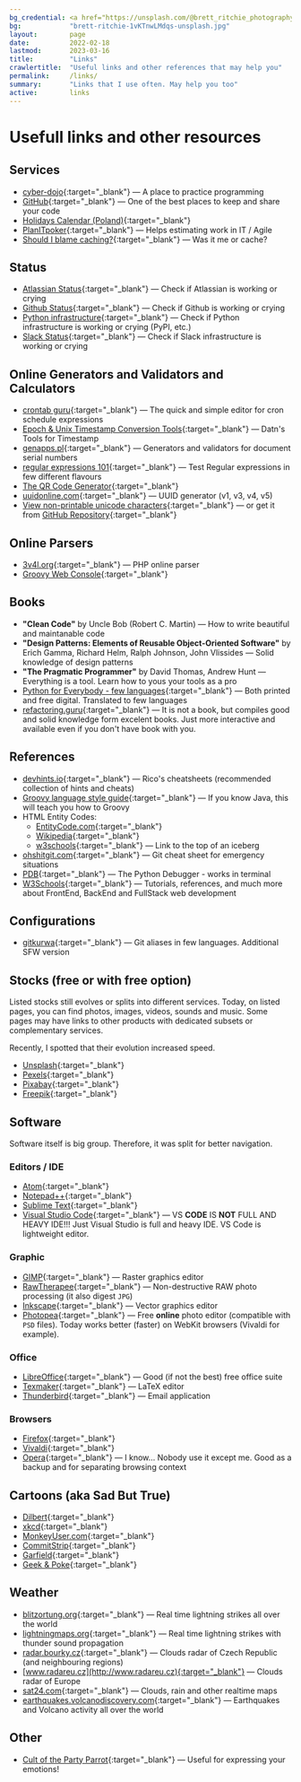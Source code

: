 ```yaml
---
bg_credential: <a href="https://unsplash.com/@brett_ritchie_photography?utm_source=unsplash&utm_medium=referral&utm_content=creditCopyText" target="_blank">Brett Ritchie</a> on <a href="https://unsplash.com/?utm_source=unsplash&utm_medium=referral&utm_content=creditCopyText" target="_blank">Unsplash</a>
bg:            "brett-ritchie-1vKTnwLMdqs-unsplash.jpg"
layout:        page
date:          2022-02-18
lastmod:       2023-03-16
title:         "Links"
crawlertitle:  "Useful links and other references that may help you"
permalink:     /links/
summary:       "Links that I use often. May help you too"
active:        links
---
```


# Usefull links and other resources

## Services

- [cyber-dojo](https://cyber-dojo.org){:target="_blank"} &mdash; A place to practice programming
- [GitHub](https://github.com/){:target="_blank"} &mdash; One of the best places to keep and share your code
- [Holidays Calendar (Poland)](https://www.kalendarzswiat.pl/kalendarz/){:target="_blank"}
- [PlanITpoker](https://www.planitpoker.com/){:target="_blank"} &mdash; Helps estimating work in IT / Agile
- [Should I blame caching?](https://shouldiblamecaching.com/){:target="_blank"} &mdash; Was it me or cache?

## Status
- [Atlassian Status](https://status.atlassian.com/){:target="_blank"} &mdash; Check if Atlassian is working or crying
- [Github Status](https://www.githubstatus.com/){:target="_blank"} &mdash; Check if Github is working or crying
- [Python infrastructure](https://status.python.org/){:target="_blank"} &mdash; Check if Python infrastructure is working or crying (PyPI, etc.)
- [Slack Status](https://status.slack.com/){:target="_blank"} &mdash; Check if Slack infrastructure is working or crying

## Online Generators and Validators and Calculators

- [crontab guru](https://crontab.guru/){:target="_blank"} &mdash; The quick and simple editor for cron schedule expressions
- [Epoch & Unix Timestamp Conversion Tools](https://www.unixtimestamp.com/){:target="_blank"} &mdash; Datn's Tools for Timestamp
- [genapps.pl](http://genapps.pl/){:target="_blank"} &mdash; Generators and validators for document serial numbers
- [regular expressions 101](https://regex101.com/){:target="_blank"} &mdash; Test Regular expressions in few different flavours
- [The QR Code Generator](https://www.the-qrcode-generator.com/){:target="_blank"}
- [uuidonline.com](https://uuidonline.com/){:target="_blank"} &mdash; UUID generator (v1, v3, v4, v5)
- [View non-printable unicode characters](https://www.soscisurvey.de/tools/view-chars.php){:target="_blank"} &mdash; or get it from [GitHub Repository](https://github.com/BurninLeo/see-non-printable-characters/){:target="_blank"}

## Online Parsers

- [3v4l.org](https://3v4l.org/){:target="_blank"} &mdash; PHP online parser
- [Groovy Web Console](https://groovyconsole.appspot.com/){:target="_blank"}

## Books

- **&quot;Clean Code&quot;** by Uncle Bob (Robert C. Martin) &mdash; How to write beautiful and maintanable code
- **&quot;Design Patterns: Elements of Reusable Object-Oriented Software&quot;** by Erich Gamma, Richard Helm, Ralph Johnson, John Vlissides &mdash; Solid knowledge of design patterns
- **&quot;The Pragmatic Programmer&quot;** by David Thomas, Andrew Hunt &mdash; Everything is a tool. Learn how to yous your tools as a pro
- [Python for Everybody - few languages](https://www.py4e.com/book){:target="_blank"} &mdash; Both printed and free digital. Translated to few languages
- [refactoring.guru](https://refactoring.guru/){:target="_blank"} &mdash; It is not a book, but compiles good and solid knowledge form excelent books. Just more interactive and available even if you don't have book with you.


## References

- [devhints.io](https://devhints.io/){:target="_blank"} &mdash; Rico's cheatsheets (recommended collection of hints and cheats)
- [Groovy language style guide](https://groovy-lang.org/style-guide.html){:target="_blank"} &mdash; If you know Java, this will teach you how to Groovy
- HTML Entity Codes:
  - [EntityCode.com](https://entitycode.com/){:target="_blank"}
  - [Wikipedia](https://en.wikipedia.org/wiki/List_of_XML_and_HTML_character_entity_references#Character_entity_references_in_HTML){:target="_blank"}
  - [w3schools](https://www.w3schools.com/charsets/ref_html_utf8.asp){:target="_blank"} &mdash; Link to the top of an iceberg
- [ohshitgit.com](https://ohshitgit.com/){:target="_blank"} &mdash; Git cheat sheet for emergency situations
- [PDB](https://docs.python.org/3/library/pdb.html){:target="_blank"} &mdash; The Python Debugger - works in terminal
- [W3Schools](https://www.w3schools.com/){:target="_blank"} &mdash; Tutorials, references, and much more about FrontEnd, BackEnd and FullStack web development

## Configurations

- [gitkurwa](https://github.com/jakubnabrdalik/gitkurwa){:target="_blank"} &mdash; Git aliases in few languages. Additional SFW version

## Stocks (free or with free option)

Listed stocks still evolves or splits into different services. Today, on listed pages, you can find photos, images,
videos, sounds and music. Some pages may have links to other products with dedicated subsets or complementary services.

Recently, I spotted that their evolution increased speed.

- [Unsplash](https://unsplash.com/){:target="_blank"}
- [Pexels](https://www.pexels.com){:target="_blank"}
- [Pixabay](https://pixabay.com){:target="_blank"}
- [Freepik](https://www.freepik.com/){:target="_blank"}

## Software

Software itself is big group. Therefore, it was split for better navigation.

### Editors / IDE

- [Atom](https://atom.io/){:target="_blank"}
- [Notepad++](https://notepad-plus-plus.org/){:target="_blank"}
- [Sublime Text](http://www.sublimetext.com/){:target="_blank"}
- [Visual Studio Code](https://code.visualstudio.com/){:target="_blank"} &mdash; VS **CODE** IS **NOT** FULL AND HEAVY IDE!!! Just Visual Studio is full and heavy IDE. VS Code is lightweight editor.

### Graphic

- [GIMP](https://www.gimp.org/){:target="_blank"} &mdash; Raster graphics editor
- [RawTherapee](https://rawtherapee.com/){:target="_blank"} &mdash; Non-destructive RAW photo processing (it also digest `JPG`)
- [Inkscape](https://inkscape.org){:target="_blank"} &mdash; Vector graphics editor
- [Photopea](https://www.photopea.com/){:target="_blank"} &mdash; Free **online** photo editor (compatible with `PSD` files). Today works better (faster) on WebKit browsers (Vivaldi for example).

### Office

- [LibreOffice](https://www.libreoffice.org/){:target="_blank"} &mdash; Good (if not the best) free office suite
- [Texmaker](https://www.xm1math.net/texmaker/){:target="_blank"} &mdash; LaTeX editor
- [Thunderbird](https://www.thunderbird.net/en-US/){:target="_blank"} &mdash; Email application

### Browsers

- [Firefox](https://www.mozilla.org/en-US/firefox/new/){:target="_blank"}
- [Vivaldi](https://vivaldi.com){:target="_blank"}
- [Opera](https://www.opera.com/){:target="_blank"} &mdash; I know&hellip; Nobody use it except me. Good as a backup and for separating browsing context

## Cartoons (aka Sad But True)

- [Dilbert](https://dilbert.com){:target="_blank"}
- [xkcd](https://xkcd.com){:target="_blank"}
- [MonkeyUser.com](https://www.monkeyuser.com){:target="_blank"}
- [CommitStrip](https://www.commitstrip.com){:target="_blank"}
- [Garfield](https://www.gocomics.com/garfield){:target="_blank"}
- [Geek & Poke](https://geek-and-poke.com){:target="_blank"}

## Weather

- [blitzortung.org](https://www.blitzortung.org){:target="_blank"} &mdash; Real time lightning strikes all over the world
- [lightningmaps.org](https://www.lightningmaps.org){:target="_blank"} &mdash; Real time lightning strikes with thunder sound propagation
- [radar.bourky.cz](https://radar.bourky.cz){:target="_blank"} &mdash; Clouds radar of Czech Republic (and neighbouring regions)
- [www.radareu.cz](http://www.radareu.cz){:target="_blank"} &mdash; Clouds radar of Europe
- [sat24.com](https://sat24.com/){:target="_blank"} &mdash; Clouds, rain and other realtime maps
- [earthquakes.volcanodiscovery.com](https://earthquakes.volcanodiscovery.com/){:target="_blank"} &mdash; Earthquakes and Volcano activity all over the world

## Other

- [Cult of the Party Parrot](https://cultofthepartyparrot.com/){:target="_blank"} &mdash; Useful for expressing your emotions!
